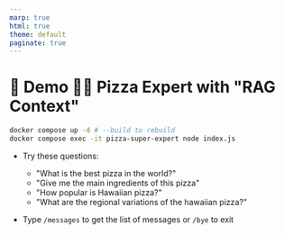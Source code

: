 ```yaml
---
marp: true
html: true
theme: default
paginate: true
---
```

<style>
.dodgerblue {
  color: dodgerblue;
}
</style>
# 🚀 Demo 🌺🍕 Pizza Expert with "**RAG Context**"

```bash
docker compose up -d # --build to rebuild
docker compose exec -it pizza-super-expert node index.js
```
- Try these questions: 
  - "What is the best pizza in the world?" 
  - "Give me the main ingredients of this pizza" 
  - "How popular is Hawaiian pizza?" 
  - "What are the regional variations of the hawaiian pizza?"

- Type `/messages` to get the list of messages or `/bye` to exit